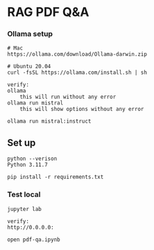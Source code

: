 # RAG PDF Q&A 

### Ollama setup
```
# Mac
https://ollama.com/download/Ollama-darwin.zip

# Ubuntu 20.04
curl -fsSL https://ollama.com/install.sh | sh

verify:
ollama
    this will run without any error
ollama run mistral
    this will show options without any error

ollama run mistral:instruct 
```

## Set up
```
python --verison
Python 3.11.7

pip install -r requirements.txt
```

### Test local
```
jupyter lab

verify:
http://0.0.0.0:
```

```
open pdf-qa.ipynb
```
